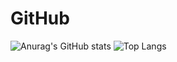 # GitHub
![Anurag's GitHub stats](https://github-readme-stats.vercel.app/api?username=kasparjohannesschneider&show_icons=true&theme=tokyonight&count_private=true)
![Top Langs](https://github-readme-stats.vercel.app/api/top-langs/?username=kasparjohannesschneider&layout=compact&theme=tokyonight&count_private=true&langs_count=10)

<!-- # About Me -->



<!--
**KasparJohannesSchneider/KasparJohannesSchneider** is a ✨ _special_ ✨ repository because its `README.md` (this file) appears on your GitHub profile.

Here are some ideas to get you started:

- 🔭 I’m currently working on ...
- 🌱 I’m currently learning ...
- 👯 I’m looking to collaborate on ...
- 🤔 I’m looking for help with ...
- 💬 Ask me about ...
- 📫 How to reach me: ...
- 😄 Pronouns: ...
- ⚡ Fun fact: ...
-->
